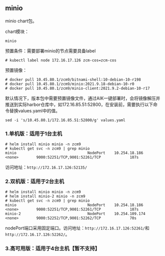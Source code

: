 ## minio

minio chart包。

chart模块：
```
minio
```
预置条件：需要部署minio的节点需要具备label
```
# kubectl label node 172.16.17.126 zcm-cos=zcm-cos
```
预置镜像：
```
# docker pull 10.45.80.1/zcm9/bitnami-shell:10-debian-10-r198
# docker pull 10.45.80.1/zcm9/minio:2021.9.18-debian-10-r0
# docker pull 10.45.80.1/zcm9/minio-client:2021.9.2-debian-10-r17
```
默认情况下，版本包中需要预置镜像文件，通过AIK一键部署时，会将镜像解压并推送到实际harbor仓库中，如172.16.85.51:52800，在安装前，需要执行以下命令替换values.yaml中的值。
```
sed -i 's/10.45.80.1/172.16.85.51:52800/g' values.yaml
```
### 1.单机版：适用于1台主机
```
# helm install minio minio -n zcm9
# kubectl get svc -n zcm9 | grep minio
minio                                NodePort    10.254.18.186    <none>        9000:52251/TCP,9001:52261/TCP             107s
```
访问地址：`http://172.16.17.126:52135/`
### 2.双机版：适用于2台主机
```
# helm install minio minio -n zcm9
# helm install minio-2 minio -n zcm9
# kubectl get svc -n zcm9 | grep minio
minio                                NodePort    10.254.18.186    <none>        9000:52251/TCP,9001:52261/TCP             107s
minio-2                              NodePort    10.254.109.174   <none>        9000:52252/TCP,9001:52262/TCP             70s
```
nodePort端口采用固定端口。访问地址：`http://172.16.17.126:52261/`和`http://172.16.17.126:52262/`。

### 3.高可用版：适用于4台主机【暂不支持】
